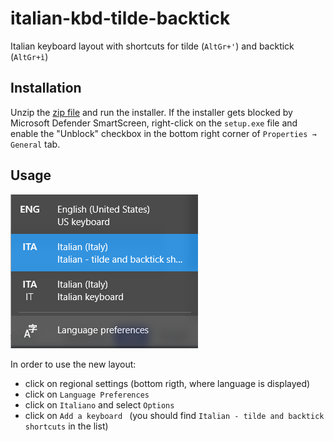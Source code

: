 # italian-kbd-tilde-backtick
Italian keyboard layout with shortcuts for tilde (`AltGr+'`) and backtick (`AltGr+ì`)

## Installation

Unzip the [zip file](italiant.zip) and run the installer.
If the installer gets blocked by Microsoft Defender SmartScreen, right-click on the `setup.exe` file and enable the "Unblock" checkbox in the bottom right corner of `Properties → General` tab.

## Usage

![regional settings](img/select_language.png)

In order to use the new layout:
* click on regional settings (bottom rigth, where language is displayed)
* click on `Language Preferences `
* click on `Italiano`  and select `Options `
* click on `Add a keyboard ` (you should find `Italian - tilde and backtick shortcuts` in the list)
